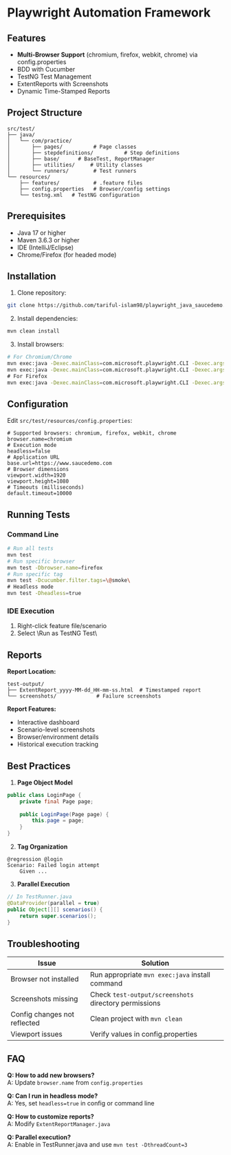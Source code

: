 # Playwright Automation Framework
## Features
- **Multi-Browser Support** (chromium, firefox, webkit, chrome) via config.properties
- BDD with Cucumber
- TestNG Test Management
- ExtentReports with Screenshots
- Dynamic Time-Stamped Reports
## Project Structure
```
src/test/
├── java/
│   └── com/practice/
│       ├── pages/          # Page classes
│       ├── stepdefinitions/          # Step definitions
│       ├── base/      # BaseTest, ReportManager
│       ├── utilities/     # Utility classes
│       └── runners/        # Test runners
└── resources/
    ├── features/           # .feature files
    ├── config.properties   # Browser/config settings
    └── testng.xml   # TestNG configuration
```
## Prerequisites
- Java 17 or higher
- Maven 3.6.3 or higher
- IDE (IntelliJ/Eclipse)
- Chrome/Firefox (for headed mode)
## Installation
1. Clone repository:
```bash
git clone https://github.com/tariful-islam98/playwright_java_saucedemo.git
```
2. Install dependencies:
```bash
mvn clean install
```
3. Install browsers:
```bash
# For Chromium/Chrome
mvn exec:java -Dexec.mainClass=com.microsoft.playwright.CLI -Dexec.args=\install chromium\
mvn exec:java -Dexec.mainClass=com.microsoft.playwright.CLI -Dexec.args=\install chrome\
# For Firefox
mvn exec:java -Dexec.mainClass=com.microsoft.playwright.CLI -Dexec.args=\install firefox\
```
## Configuration
Edit `src/test/resources/config.properties`:
```properties
# Supported browsers: chromium, firefox, webkit, chrome
browser.name=chromium
# Execution mode
headless=false
# Application URL
base.url=https://www.saucedemo.com
# Browser dimensions
viewport.width=1920
viewport.height=1080
# Timeouts (milliseconds)
default.timeout=10000
```
## Running Tests
### Command Line
```bash
# Run all tests
mvn test
# Run specific browser
mvn test -Dbrowser.name=firefox
# Run specific tag
mvn test -Dcucumber.filter.tags=\@smoke\
# Headless mode
mvn test -Dheadless=true
```
### IDE Execution
1. Right-click feature file/scenario
2. Select \Run as TestNG Test\
## Reports
**Report Location:**
```
test-output/
├── ExtentReport_yyyy-MM-dd_HH-mm-ss.html  # Timestamped report
└── screenshots/             # Failure screenshots
```
**Report Features:**
- Interactive dashboard
- Scenario-level screenshots
- Browser/environment details
- Historical execution tracking
## Best Practices
1. **Page Object Model**
```java
public class LoginPage {
    private final Page page;
    
    public LoginPage(Page page) {
        this.page = page;
    }
}
```
2. **Tag Organization**
```feature
@regression @login
Scenario: Failed login attempt
    Given ...
```
3. **Parallel Execution**
```java
// In TestRunner.java
@DataProvider(parallel = true)
public Object[][] scenarios() {
    return super.scenarios();
}
```
## Troubleshooting
| Issue | Solution |
|-------|----------|
| Browser not installed | Run appropriate `mvn exec:java` install command |
| Screenshots missing | Check `test-output/screenshots` directory permissions |
| Config changes not reflected | Clean project with `mvn clean` |
| Viewport issues | Verify values in config.properties |
## FAQ
**Q: How to add new browsers?**  
A: Update `browser.name` from `config.properties`

**Q: Can I run in headless mode?**  
A: Yes, set `headless=true` in config or command line

**Q: How to customize reports?**  
A: Modify `ExtentReportManager.java`

**Q: Parallel execution?**  
A: Enable in TestRunner.java and use `mvn test -DthreadCount=3`
